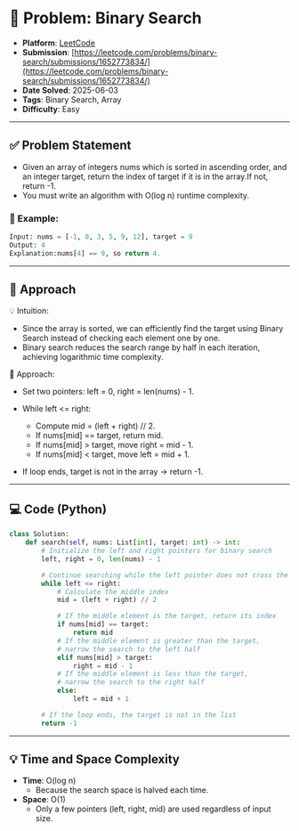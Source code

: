 # 🧲 Problem: Binary Search

- **Platform**: [LeetCode](https://leetcode.com/problems/binary-search/description/)
- **Submission**: [https://leetcode.com/problems/binary-search/submissions/1652773834/](https://leetcode.com/problems/binary-search/submissions/1652773834/)
- **Date Solved**: 2025-06-03
- **Tags**: Binary Search, Array
- **Difficulty**: Easy

---

## ✅ Problem Statement
- Given an array of integers nums which is sorted in ascending order, and an integer target, return the index of target if it is in the array.If not, return -1.
- You must write an algorithm with O(log n) runtime complexity.

### 🌰 Example:
```python
Input: nums = [-1, 0, 3, 5, 9, 12], target = 9
Output: 4
Explanation:nums[4] == 9, so return 4.
```
 ---

## 🚀 Approach
💡 Intuition:
- Since the array is sorted, we can efficiently find the target using Binary Search instead of checking each element one by one.
- Binary search reduces the search range by half in each iteration, achieving logarithmic time complexity.

🧠 Approach:
- Set two pointers: left = 0, right = len(nums) - 1.
- While left <= right:
     - Compute mid = (left + right) // 2.
     - If nums[mid] == target, return mid.
     - If nums[mid] > target, move right = mid - 1.
     - If nums[mid] < target, move left = mid + 1.

- If loop ends, target is not in the array → return -1.

---

## 💻 Code (Python)

```python
class Solution:
    def search(self, nums: List[int], target: int) -> int:
        # Initialize the left and right pointers for binary search
        left, right = 0, len(nums) - 1

        # Continue searching while the left pointer does not cross the right
        while left <= right:
            # Calculate the middle index
            mid = (left + right) // 2

            # If the middle element is the target, return its index
            if nums[mid] == target:
                return mid
            # If the middle element is greater than the target, 
            # narrow the search to the left half
            elif nums[mid] > target:
                right = mid - 1
            # If the middle element is less than the target,
            # narrow the search to the right half
            else:
                left = mid + 1

        # If the loop ends, the target is not in the list
        return -1

```

---

## 💡 Time and Space Complexity
- **Time**: O(log n)
    - Because the search space is halved each time.
- **Space**: O(1)
    - Only a few pointers (left, right, mid) are used regardless of input size.
